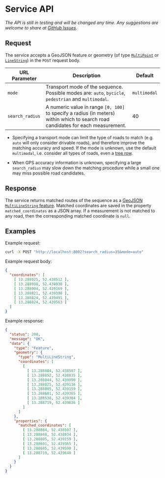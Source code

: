 # Service API

*The API is still in testing and will be changed any time. Any
 suggestions are welcome to share at
 [GitHub Issues](https://github.com/valhalla/valhalla/issues).*

## Request

The service accepts a GeoJSON feature or geometry (of type
[`MultiPoint`](http://geojson.org/geojson-spec.html#multipoint) or
[`LineString`](http://geojson.org/geojson-spec.html#linestring)) in
the `POST` request body.

URL Parameter            | Description                                                                                                                        | Default
------------------------ | ---------------------------------------------------------------------------------------------------------------------------------- | ----------
`mode`                   | Transport mode of the sequence. Possible modes are: `auto`, `bycicle`, `pedestrian` and `multimodal`.                              | `multimodal`
`search_radius`          | A numeric value in range `[0, 100]` to specify a radius (in meters) within which to search road candidates for each measurement.   | 40

* Specifying a transport mode can limit the type of roads to match
  (e.g. `auto` will only consider drivable roads), and therefore
  improve the matching accuracy and speed. If the mode is unknown, use
  the default `multimodal`, i.e. consider all types of roads,
  even a
  [tree row](http://wiki.openstreetmap.org/wiki/Tag:natural%3Dtree_row).

* When GPS accuracy information is unknown, specifying a large
  `search_radius` may slow down the matching procedure while a small
  one may miss possible road candidates.

## Response

The service returns matched routes of the sequence as a
[GeoJSON `MultiLineString` feature](http://geojson.org/geojson-spec.html#multilinestring). Matched
coordinates are saved in the property `matched_coordinates` as a JSON
array. If a measurement is not matched to any road, then the
corresponding matched coordinate is `null`.


## Examples

<!-- Example at #loc=19,52.439056,13.288740 -->

Example request:

```sh
curl -X POST "http://localhost:8002?search_radius=35&mode=auto"
```

Example request body:
```JSON
{
  "coordinates": [
    [ 13.288925, 52.438512 ],
    [ 13.288938, 52.438938 ],
    [ 13.288904, 52.439169 ],
    [ 13.288821, 52.439398 ],
    [ 13.288824, 52.439491 ],
    [ 13.288824, 52.439563 ]
  ]
}
```

Example response:
```JSON
{
  "status": 200,
  "message": "OK",
  "data": {
    "type": "Feature",
    "geometry": {
      "type": "MultiLineString",
      "coordinates": [
        [
          [ 13.288884, 52.438507 ],
          [ 13.288852, 52.438835 ],
          [ 13.288844, 52.439090 ],
          [ 13.288825, 52.439136 ],
          [ 13.288805, 52.439159 ],
          [ 13.288601, 52.439365 ],
          [ 13.288538, 52.439384 ],
          [ 13.288719, 52.439636 ]
        ]
      ]
    },
    "properties": {
      "matched_coordinates": [
        [ 13.288884, 52.438507 ],
        [ 13.288848, 52.438934 ],
        [ 13.288805, 52.439159 ],
        [ 13.288601, 52.439365 ],
        [ 13.288685, 52.439590 ],
        [ 13.288719, 52.439640 ]
      ]
    }
  }
}
```
